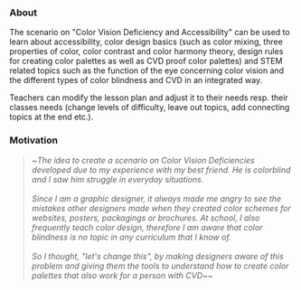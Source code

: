 ### About

The scenario on "Color Vision Deficiency and Accessibility" can be used to learn about accessibility, color design basics (such as color mixing, three properties of color, color contrast and color harmony theory, design rules for creating color palettes as well as CVD proof color palettes) and STEM related topics such as the function of the eye concerning color vision and the different types of color blindness and CVD in an integrated way. 

Teachers can modify the lesson plan and adjust it to their needs resp. their classes needs (change levels of difficulty, leave out topics, add connecting topics at the end etc.).

### Motivation

> ~*The idea to create a scenario on Color Vision Deficiencies developed due to my experience with my best friend. He is colorblind and I saw him struggle in everyday situations.<br><br>Since I am a graphic designer, it always made me angry to see the mistakes other designers made when they created color schemes for websites, posters, packagings or brochures. At school, I also frequently teach color design, therefore I am aware that color blindness is no topic in any curriculum that I know of.<br><br>So I thought, "let's change this", by making designers aware of this problem and giving them the tools to understand how to create color palettes that also work for a person with CVD*~~
